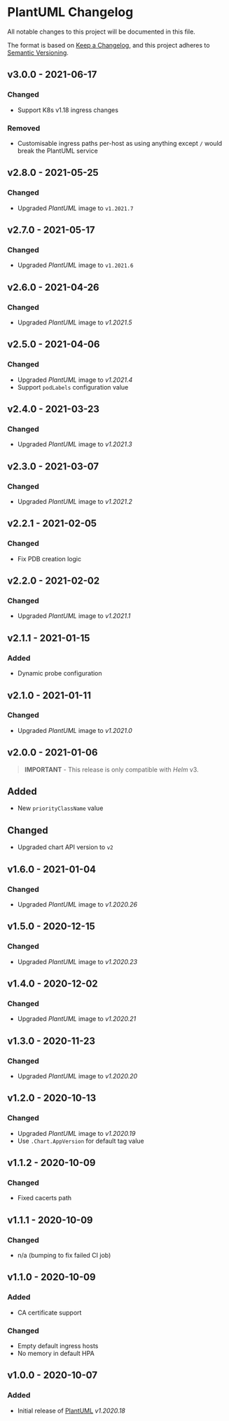 # PlantUML Changelog

All notable changes to this project will be documented in this file.

The format is based on [Keep a Changelog](https://keepachangelog.com/en/1.0.0/),
and this project adheres to [Semantic Versioning](https://semver.org/spec/v2.0.0.html).

<!-- ## [UNRELEASED]
### Added
### Changed
### Deprecated
### Removed -->

## v3.0.0 - 2021-06-17

### Changed

- Support K8s v1.18 ingress changes

### Removed

- Customisable ingress paths per-host as using anything except `/` would break the PlantUML service

## v2.8.0 - 2021-05-25

### Changed

- Upgraded _PlantUML_ image to `v1.2021.7`

## v2.7.0 - 2021-05-17

### Changed

- Upgraded _PlantUML_ image to `v1.2021.6`

## v2.6.0 - 2021-04-26

### Changed

- Upgraded _PlantUML_ image to _v1.2021.5_

## v2.5.0 - 2021-04-06

### Changed

- Upgraded _PlantUML_ image to _v1.2021.4_
- Support `podLabels` configuration value

## v2.4.0 - 2021-03-23

### Changed

- Upgraded _PlantUML_ image to _v1.2021.3_

## v2.3.0 - 2021-03-07

### Changed

- Upgraded _PlantUML_ image to _v1.2021.2_

## v2.2.1 - 2021-02-05

### Changed

- Fix PDB creation logic

## v2.2.0 - 2021-02-02

### Changed

- Upgraded _PlantUML_ image to _v1.2021.1_

## v2.1.1 - 2021-01-15

### Added

- Dynamic probe configuration

## v2.1.0 - 2021-01-11

### Changed

- Upgraded _PlantUML_ image to _v1.2021.0_

## v2.0.0 - 2021-01-06

> **IMPORTANT** - This release is only compatible with _Helm_ v3.

## Added

- New `priorityClassName` value

## Changed

- Upgraded chart API version to `v2`

## v1.6.0 - 2021-01-04

### Changed

- Upgraded _PlantUML_ image to _v1.2020.26_

## v1.5.0 - 2020-12-15

### Changed

- Upgraded _PlantUML_ image to _v1.2020.23_

## v1.4.0 - 2020-12-02

### Changed

- Upgraded _PlantUML_ image to _v1.2020.21_

## v1.3.0 - 2020-11-23

### Changed

- Upgraded _PlantUML_ image to _v1.2020.20_

## v1.2.0 - 2020-10-13

### Changed

- Upgraded _PlantUML_ image to _v1.2020.19_
- Use `.Chart.AppVersion` for default tag value

## v1.1.2 - 2020-10-09

### Changed

- Fixed cacerts path

## v1.1.1 - 2020-10-09

### Changed

- n/a (bumping to fix failed CI job)

## v1.1.0 - 2020-10-09

### Added

- CA certificate support

### Changed

- Empty default ingress hosts
- No memory in default HPA

## v1.0.0 - 2020-10-07

### Added

- Initial release of [PlantUML](https://github.com/plantuml/plantuml-server) _v1.2020.18_
